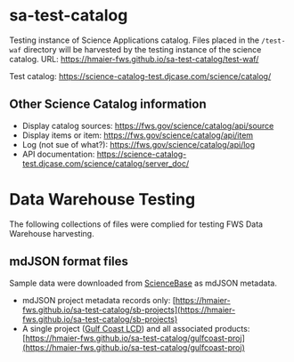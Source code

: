 # sa-test-catalog
Testing instance of Science Applications catalog. Files placed in the `/test-waf` directory will be harvested by the testing instance of the science catalog. URL: https://hmaier-fws.github.io/sa-test-catalog/test-waf/


Test catalog: https://science-catalog-test.djcase.com/science/catalog/

## Other Science Catalog information
  - Display catalog sources: https://fws.gov/science/catalog/api/source
  - Display items or item: https://fws.gov/science/catalog/api/item
  - Log (not sue of what?): https://fws.gov/science/catalog/api/log  
  - API documentation: https://science-catalog-test.djcase.com/science/catalog/server_doc/

# Data Warehouse Testing
The following collections of files were complied for testing FWS Data Warehouse harvesting.

## mdJSON format files
Sample data were downloaded from [ScienceBase](https://www.sciencebase.gov/catalog/item/4f4e476ee4b07f02db47e164) as mdJSON metadata.

  - mdJSON project metadata records only: [https://hmaier-fws.github.io/sa-test-catalog/sb-projects](https://hmaier-fws.github.io/sa-test-catalog/sb-projects)
  - A single project ([Gulf Coast LCD](https://www.sciencebase.gov/catalog/item/596d881de4b0d1f9f0616a89)) and all associated products: [https://hmaier-fws.github.io/sa-test-catalog/gulfcoast-proj](https://hmaier-fws.github.io/sa-test-catalog/gulfcoast-proj)